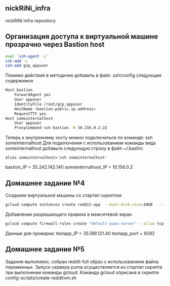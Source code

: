 ## nickRiNi_infra


nickRiNi Infra repository

## Организация доступа к виртуальной машине прозрачно через Bastion host

```bash
eval `ssh-agent -s`
ssh-add -L
ssh-add gcp_appuser
```
Помимо действий в методичке добавить в файл .ssh/config следующее содержимое
```bash
Host bastion
    ForwardAgent yes
    User appuser
    IdentityFile /root/gcp_appuser
    HostName <bastion.public.ip.address>
    RequestTTY yes
Host someinternalhost
    User appuser
    ProxyCommand ssh bastion -W 10.156.0.2:22
```
Теперь к внутреннему хосту можно подключиться по команде: ssh someinternalhost
Для подключения с использованием команды вида someinternalhost добавьте следующую строку в файл ~/.bashrc
```
alias someinternalhost='ssh someinternalhost'
```


bastion_IP = 35.242.142.140
someinternalhost_IP = 10.156.0.2

## Домашнее задание №4

Создание виртуальной машины со стартап скриптом
```bash
gcloud compute instances create reddit-app  --boot-disk-size=10GB   --image-family ubuntu-1604-lts   --image-project=ubuntu-os-cloud   --machine-type=g1-small   --tags puma-server   --restart-on-failure  --metadata-from-file startup-script=startup.sh
```
Добавление разрешающего правила в межсетевой экран
```bash
gcloud compute firewall-rules create "default-puma-server" --allow tcp:9292 --source-ranges="0.0.0.0/0" --target-tags="puma-server"
```
Данные для проверки:
testapp_IP = 35.189.121.40
testapp_port = 9292

## Домашнее задание №5

Задание выполнено, собран reddit-full образ с использованием файла переменных. Запуск сервера puma осуществляется из стартап скрипта при выполнении команды gcloud.
Команда gcloud оприсана в скрипте config-scripts/create-redditvm.sh
